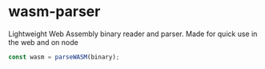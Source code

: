 # wasm-parser

Lightweight Web Assembly binary reader and parser. Made for quick use in the web and on node

```js
const wasm = parseWASM(binary);
```
